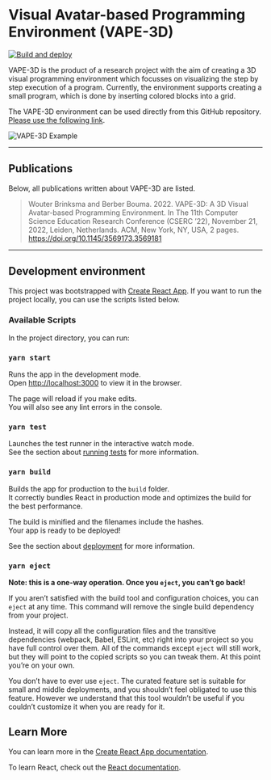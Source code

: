 # Visual Avatar-based Programming Environment (VAPE-3D)

[![Build and deploy](https://github.com/NHLStenden-ISAL/VAPE-3D/actions/workflows/main.yml/badge.svg?branch=main)](https://github.com/NHLStenden-ISAL/VAPE-3D/actions/workflows/main.yml)

VAPE-3D is the product of a research project with the aim of creating a 3D visual programming environment which focusses on visualizing the step by step execution of a program. Currently, the environment supports creating a small program, which is done by inserting colored blocks into a grid.

The VAPE-3D environment can be used directly from this GitHub repository. [Please use the following link](https://nhlstenden-isal.github.io/VAPE-3D/).

![VAPE-3D Example](https://raw.githubusercontent.com/NHLStenden-ISAL/VAPE-3D/main/tool-example-setting.png)

---
## Publications

Below, all publications written about VAPE-3D are listed.

>Wouter Brinksma and Berber Bouma. 2022. VAPE-3D: A 3D Visual Avatar-based Programming Environment. In The 11th Computer Science Education Research Conference (CSERC ’22), November 21, 2022, Leiden, Netherlands. ACM, New York, NY, USA, 2 pages. https://doi.org/10.1145/3569173.3569181

---

## Development environment

This project was bootstrapped with [Create React App](https://github.com/facebook/create-react-app). If you want to run the project locally, you can use the scripts listed below.

### Available Scripts

In the project directory, you can run:

### `yarn start`

Runs the app in the development mode.\
Open [http://localhost:3000](http://localhost:3000) to view it in the browser.

The page will reload if you make edits.\
You will also see any lint errors in the console.

### `yarn test`

Launches the test runner in the interactive watch mode.\
See the section about [running tests](https://facebook.github.io/create-react-app/docs/running-tests) for more information.

### `yarn build`

Builds the app for production to the `build` folder.\
It correctly bundles React in production mode and optimizes the build for the best performance.

The build is minified and the filenames include the hashes.\
Your app is ready to be deployed!

See the section about [deployment](https://facebook.github.io/create-react-app/docs/deployment) for more information.

### `yarn eject`

**Note: this is a one-way operation. Once you `eject`, you can’t go back!**

If you aren’t satisfied with the build tool and configuration choices, you can `eject` at any time. This command will remove the single build dependency from your project.

Instead, it will copy all the configuration files and the transitive dependencies (webpack, Babel, ESLint, etc) right into your project so you have full control over them. All of the commands except `eject` will still work, but they will point to the copied scripts so you can tweak them. At this point you’re on your own.

You don’t have to ever use `eject`. The curated feature set is suitable for small and middle deployments, and you shouldn’t feel obligated to use this feature. However we understand that this tool wouldn’t be useful if you couldn’t customize it when you are ready for it.

## Learn More

You can learn more in the [Create React App documentation](https://facebook.github.io/create-react-app/docs/getting-started).

To learn React, check out the [React documentation](https://reactjs.org/).
